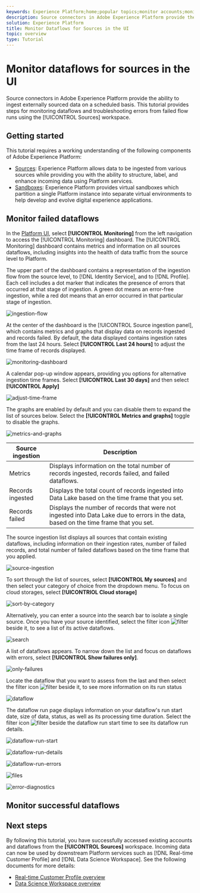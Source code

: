 ```yaml
---
keywords: Experience Platform;home;popular topics;monitor accounts;monitor dataflows;dataflows;sources
description: Source connectors in Adobe Experience Platform provide the ability to ingest externally sourced data on a scheduled basis. This tutorial provides steps for viewing existing dataflows from the Sources workspace.
solution: Experience Platform
title: Monitor Dataflows for Sources in the UI
topic: overview
type: Tutorial
---
```


# Monitor dataflows for sources in the UI

Source connectors in Adobe Experience Platform provide the ability to ingest externally sourced data on a scheduled basis. This tutorial provides steps for monitoring dataflows and troubleshooting errors from failed flow runs using the [!UICONTROL Sources] workspace.

## Getting started

This tutorial requires a working understanding of the following components of Adobe Experience Platform:

- [Sources](../../sources/home.md): Experience Platform allows data to be ingested from various sources while providing you with the ability to structure, label, and enhance incoming data using Platform services.
- [Sandboxes](../../sandboxes/home.md): Experience Platform provides virtual sandboxes which partition a single Platform instance into separate virtual environments to help develop and evolve digital experience applications.

## Monitor failed dataflows

In the [Platform UI](https://platform.adobe.com), select **[!UICONTROL Monitoring]** from the left navigation to access the [!UICONTROL Monitoring] dashboard. The [!UICONTROL Monitoring] dashboard contains metrics and information on all sources dataflows, including insights into the health of data traffic from the source level to Platform.

The upper part of the dashboard contains a representation of the ingestion flow from the source level, to [!DNL Identity Service], and to [!DNL Profile]. Each cell includes a dot marker that indicates the presence of errors that occurred at that stage of ingestion. A green dot means an error-free ingestion, while a red dot means that an error occurred in that particular stage of ingestion.

![ingestion-flow](../assets/ui/monitor-sources/ingestion-flow.png)

At the center of the dashboard is the [!UICONTROL Source ingestion panel], which contains metrics and graphs that display data on records ingested and records failed. By default, the data displayed contains ingestion rates from the last 24 hours. Select **[!UICONTROL Last 24 hours]** to adjust the time frame of records displayed.

![monitoring-dashboard](../assets/ui/monitor-sources/monitoring-dashboard.png)

A calendar pop-up window appears, providing you options for alternative ingestion time frames. Select **[!UICONTROL Last 30 days]** and then select **[!UICONTROL Apply]**

![adjust-time-frame](../assets/ui/monitor-sources/adjust-timeframe.png)

The graphs are enabled by default and you can disable them to expand the list of sources below. Select the **[!UICONTROL Metrics and graphs]** toggle to disable the graphs.

![metrics-and-graphs](../assets/ui/monitor-sources/metrics-graphs.png)

| Source ingestion | Description |
| ---------------- | ----------- |
| Metrics | Displays information on the total number of records ingested, records failed, and failed dataflows. |
| Records ingested | Displays the total count of records ingested into Data Lake based on the time frame that you set. |
| Records failed | Displays the number of records that were not ingested into Data Lake due to errors in the data, based on the time frame that you set. |

The source ingestion list displays all sources that contain existing dataflows, including information on their ingestion rates, number of failed records, and total number of failed dataflows based on the time frame that you applied.

![source-ingestion](../assets/ui/monitor-sources/source-ingestion.png)

To sort through the list of sources, select **[!UICONTROL My sources]** and then select your category of choice from the dropdown menu. To focus on cloud storages, select **[!UICONTRIOL Cloud storage]**

![sort-by-category](../assets/ui/monitor-sources/sort-by-category.png)

Alternatively, you can enter a source into the search bar to isolate a single source. Once you have your source identified, select the filter icon ![filter](../assets/ui/monitor-sources/filter.png) beside it, to see a list of its active dataflows.

![search](../assets/ui/monitor-sources/search.png)

A list of dataflows appears. To narrow down the list and focus on dataflows with errors, select **[!UICONTROL Show failures only]**.

![only-failures](../assets/ui/monitor-sources/.png)

Locate the dataflow that you want to assess from the last and then select the filter icon ![filter](../assets/ui/monitor-sources/filter.png) beside it, to see more information on its run status

![dataflow](../assets/ui/monitor-sources/.png)

The dataflow run page displays information on your dataflow's run start date, size of data, status, as well as its processing time duration. Select the filter icon ![filter](../assets/ui/monitor-sources/filter.png) beside the dataflow run start time to see its dataflow run details.

![dataflow-run-start](../assets/ui/monitor-sources/.png)

![dataflow-run-details](../assets/ui/monitor-sources/.png)

![dataflow-run-errors](../assets/ui/monitor-sources/.png)

![files](../assets/ui/monitor-sources/.png)

![error-diagnostics](../assets/ui/monitor-sources/.png)

## Monitor successful dataflows

## Next steps

By following this tutorial, you have successfully accessed existing accounts and dataflows from the **[!UICONTROL Sources]** workspace. Incoming data can now be used by downstream Platform services such as [!DNL Real-time Customer Profile] and [!DNL Data Science Workspace]. See the following documents for more details:

- [Real-time Customer Profile overview](../../profile/home.md)
- [Data Science Workspace overview](../../data-science-workspace/home.md)
